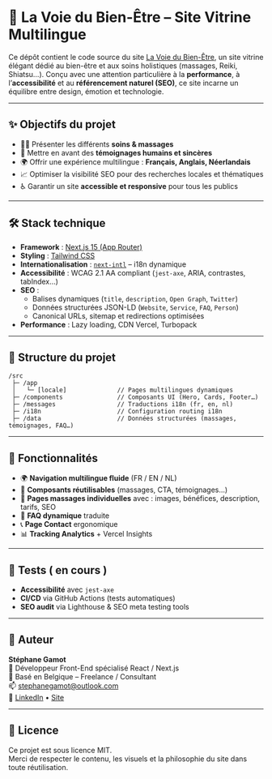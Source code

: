 # 🌿 La Voie du Bien-Être – Site Vitrine Multilingue

Ce dépôt contient le code source du site [La Voie du Bien-Être](https://www.lavoiedubienetre.be), un site vitrine élégant dédié au bien-être et aux soins holistiques (massages, Reiki, Shiatsu…).
Conçu avec une attention particulière à la **performance**, à l’**accessibilité** et au **référencement naturel (SEO)**, ce site incarne un équilibre entre design, émotion et technologie.

---

## ✨ Objectifs du projet

- 💆‍♀️ Présenter les différents **soins & massages**
- 💬 Mettre en avant des **témoignages humains et sincères**
- 🌍 Offrir une expérience multilingue : **Français, Anglais, Néerlandais**
- 📈 Optimiser la visibilité SEO pour des recherches locales et thématiques
- ♿ Garantir un site **accessible et responsive** pour tous les publics

---

## 🛠️ Stack technique

- **Framework** : [Next.js 15 (App Router)](https://nextjs.org/)
- **Styling** : [Tailwind CSS](https://tailwindcss.com/)
- **Internationalisation** : [`next-intl`](https://next-intl.js.org/) – i18n dynamique
- **Accessibilité** : WCAG 2.1 AA compliant (`jest-axe`, ARIA, contrastes, tabIndex…)
- **SEO** :
  - Balises dynamiques (`title`, `description`, `Open Graph`, `Twitter`)
  - Données structurées JSON-LD (`Website`, `Service`, `FAQ`, `Person`)
  - Canonical URLs, sitemap et redirections optimisées
- **Performance** : Lazy loading, CDN Vercel, Turbopack

---

## 📁 Structure du projet

```
/src
 ├─ /app
 │   └─ [locale]              // Pages multilingues dynamiques
 ├─ /components               // Composants UI (Hero, Cards, Footer…)
 ├─ /messages                 // Traductions i18n (fr, en, nl)
 ├─ /i18n                     // Configuration routing i18n
 ├─ /data                     // Données structurées (massages, témoignages, FAQ…)
```

---

## 🧠 Fonctionnalités

- 🌍 **Navigation multilingue fluide** (FR / EN / NL)
- 🧩 **Composants réutilisables** (massages, CTA, témoignages…)
- 🪷 **Pages massages individuelles** avec : images, bénéfices, description, tarifs, SEO
- 🧾 **FAQ dynamique** traduite
- 📞 **Page Contact** ergonomique
- 📊 **Tracking Analytics** + Vercel Insights

---

## 🧪 Tests ( en cours )

- **Accessibilité** avec `jest-axe`
- **CI/CD** via GitHub Actions (tests automatiques)
- **SEO audit** via Lighthouse & SEO meta testing tools

---

## 👤 Auteur

**Stéphane Gamot**  
🎯 Développeur Front-End spécialisé React / Next.js  
📍 Basé en Belgique – Freelance / Consultant  
📫 [stephanegamot@outlook.com](mailto:stephanegamot@outlook.com)  
🔗 [LinkedIn](https://www.linkedin.com/in/stephanegamot/) • [Site](https://www.lavoiedubienetre.be)

---

## 📄 Licence

Ce projet est sous licence MIT.  
Merci de respecter le contenu, les visuels et la philosophie du site dans toute réutilisation.